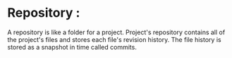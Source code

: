 # Repository : 

A repository is like a folder for a project. Project's repository contains all of the project's files and stores each file's revision history. The file history is stored as a snapshot in time called commits.